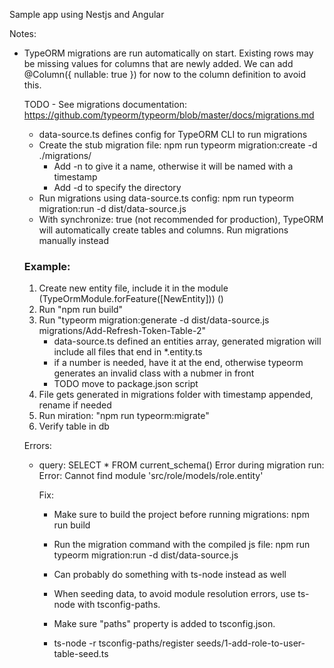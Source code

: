 Sample app using Nestjs and Angular

Notes:

-   TypeORM migrations are run automatically on start. Existing rows may be missing values for columns that
    are newly added. We can add @Column({ nullable: true }) for now to the column definition to avoid this.

    TODO - See migrations documentation: https://github.com/typeorm/typeorm/blob/master/docs/migrations.md

    -   data-source.ts defines config for TypeORM CLI to run migrations
    -   Create the stub migration file: npm run typeorm migration:create -d ./migrations/
        -   Add -n to give it a name, otherwise it will be named with a timestamp
        -   Add -d to specify the directory
    -   Run migrations using data-source.ts config: npm run typeorm migration:run -d dist/data-source.js
    -   With synchronize: true (not recommended for production), TypeORM will automatically create tables and columns. Run migrations manually instead

    ### Example:

    1. Create new entity file, include it in the module (TypeOrmModule.forFeature([NewEntity])) ()
    2. Run "npm run build"
    3. Run "typeorm migration:generate -d dist/data-source.js migrations/Add-Refresh-Token-Table-2"
        - data-source.ts defined an entities array, generated migration will include all files that end in \*.entity.ts
        - if a number is needed, have it at the end, otherwise typeorm generates an invalid class with a nubmer in front
        - TODO move to package.json script
    4. File gets generated in migrations folder with timestamp appended, rename if needed
    5. Run miration: "npm run typeorm:migrate"
    6. Verify table in db

    Errors:

    -   query: SELECT \* FROM current_schema()
        Error during migration run:
        Error: Cannot find module 'src/role/models/role.entity'

        Fix:

        -   Make sure to build the project before running migrations: npm run build
        -   Run the migration command with the compiled js file: npm run typeorm migration:run -d dist/data-source.js
        -   Can probably do something with ts-node instead as well

        -   When seeding data, to avoid module resolution errors, use ts-node with tsconfig-paths.
        -   Make sure "paths" property is added to tsconfig.json.
        -   ts-node -r tsconfig-paths/register seeds/1-add-role-to-user-table-seed.ts
